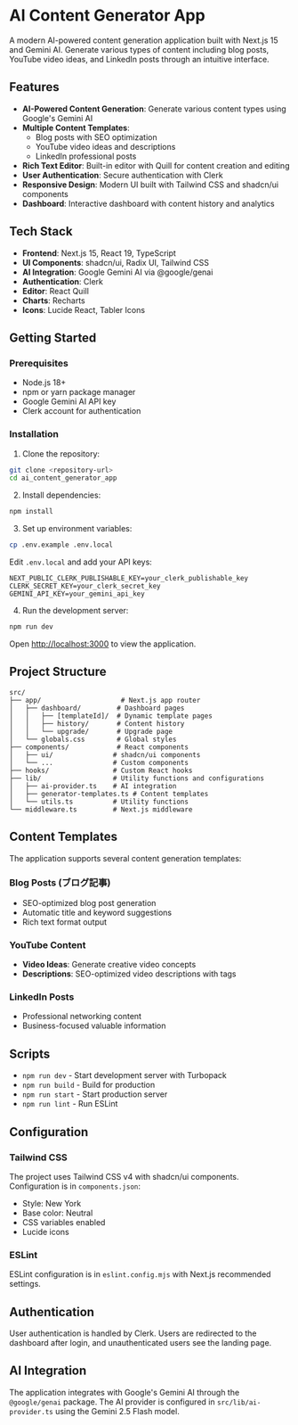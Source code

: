 # AI Content Generator App

A modern AI-powered content generation application built with Next.js 15 and Gemini AI. Generate various types of content including blog posts, YouTube video ideas, and LinkedIn posts through an intuitive interface.

## Features

- **AI-Powered Content Generation**: Generate various content types using Google's Gemini AI
- **Multiple Content Templates**:
  - Blog posts with SEO optimization
  - YouTube video ideas and descriptions
  - LinkedIn professional posts
- **Rich Text Editor**: Built-in editor with Quill for content creation and editing
- **User Authentication**: Secure authentication with Clerk
- **Responsive Design**: Modern UI built with Tailwind CSS and shadcn/ui components
- **Dashboard**: Interactive dashboard with content history and analytics

## Tech Stack

- **Frontend**: Next.js 15, React 19, TypeScript
- **UI Components**: shadcn/ui, Radix UI, Tailwind CSS
- **AI Integration**: Google Gemini AI via @google/genai
- **Authentication**: Clerk
- **Editor**: React Quill
- **Charts**: Recharts
- **Icons**: Lucide React, Tabler Icons

## Getting Started

### Prerequisites

- Node.js 18+
- npm or yarn package manager
- Google Gemini AI API key
- Clerk account for authentication

### Installation

1. Clone the repository:

```bash
git clone <repository-url>
cd ai_content_generator_app
```

2. Install dependencies:

```bash
npm install
```

3. Set up environment variables:

```bash
cp .env.example .env.local
```

Edit `.env.local` and add your API keys:

```env
NEXT_PUBLIC_CLERK_PUBLISHABLE_KEY=your_clerk_publishable_key
CLERK_SECRET_KEY=your_clerk_secret_key
GEMINI_API_KEY=your_gemini_api_key
```

4. Run the development server:

```bash
npm run dev
```

Open [http://localhost:3000](http://localhost:3000) to view the application.

## Project Structure

```
src/
├── app/                    # Next.js app router
│   ├── dashboard/         # Dashboard pages
│   │   ├── [templateId]/  # Dynamic template pages
│   │   ├── history/       # Content history
│   │   └── upgrade/       # Upgrade page
│   └── globals.css        # Global styles
├── components/            # React components
│   ├── ui/               # shadcn/ui components
│   └── ...               # Custom components
├── hooks/                # Custom React hooks
├── lib/                  # Utility functions and configurations
│   ├── ai-provider.ts    # AI integration
│   ├── generator-templates.ts # Content templates
│   └── utils.ts          # Utility functions
└── middleware.ts         # Next.js middleware
```

## Content Templates

The application supports several content generation templates:

### Blog Posts (ブログ記事)

- SEO-optimized blog post generation
- Automatic title and keyword suggestions
- Rich text format output

### YouTube Content

- **Video Ideas**: Generate creative video concepts
- **Descriptions**: SEO-optimized video descriptions with tags

### LinkedIn Posts

- Professional networking content
- Business-focused valuable information

## Scripts

- `npm run dev` - Start development server with Turbopack
- `npm run build` - Build for production
- `npm run start` - Start production server
- `npm run lint` - Run ESLint

## Configuration

### Tailwind CSS

The project uses Tailwind CSS v4 with shadcn/ui components. Configuration is in `components.json`:

- Style: New York
- Base color: Neutral
- CSS variables enabled
- Lucide icons

### ESLint

ESLint configuration is in `eslint.config.mjs` with Next.js recommended settings.

## Authentication

User authentication is handled by Clerk. Users are redirected to the dashboard after login, and unauthenticated users see the landing page.

## AI Integration

The application integrates with Google's Gemini AI through the `@google/genai` package. The AI provider is configured in `src/lib/ai-provider.ts` using the Gemini 2.5 Flash model.

<!-- ## License

This project is private and not open for public distribution. -->

